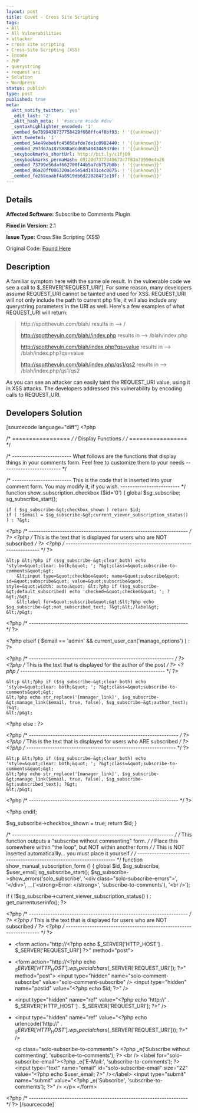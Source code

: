 ```yaml
---
layout: post
title: Covet - Cross Site Scripting
tags:
- All
- All Vulnerabilities
- attacker
- cross site scripting
- Cross-Site Scripting (XSS)
- Encode
- PHP
- querystring
- request uri
- Solution
- Wordpress
status: publish
type: post
published: true
meta:
  aktt_notify_twitter: 'yes'
  _edit_last: '2'
  _aktt_hash_meta: ! '#secure #code #dev'
  _syntaxhighlighter_encoded: '1'
  _oembed_6e7899438737758429f668ffc4f8bf93: ! '{{unknown}}'
  aktt_tweeted: '1'
  _oembed_54e49ebe6fc45058afde7de1c0982440: ! '{{unknown}}'
  _oembed_297d67a1875888a6cd685484344937de: ! '{{unknown}}'
  _sexybookmarks_shortUrl: http://bit.ly/c1fjQ9
  _sexybookmarks_permaHash: 09120d7377348673c7f83a71550e4a26
  _oembed_73799e56daf662700f44b5a7cb757b0b: ! '{{unknown}}'
  _oembed_86a20ff086320a1e5e54d1431c4c0075: ! '{{unknown}}'
  _oembed_fe268eaabf4a8919db6d22828471e10f: ! '{{unknown}}'
---
```

## Details
__Affected Software:__ Subscribe to Comments Plugin

__Fixed in Version:__  2.1

__Issue Type:__ Cross Site Scripting (XSS)

Original Code: <a title="Covet" href="http://spotthevuln.com/2010/11/covet/" target="_blank">Found    Here</a>
## Description
A familiar symptom here with the same ole result. In the vulnerable code we see a call to $_SERVER['REQUEST_URI']. For some reason, many developers assume REQUEST_URI cannot be tainted and used for XSS. REQUEST_URI will not only include the path to current php file, it will also include any querystring parameters in the URI as well. Here's a few examples of what REQUEST_URI will return:
<blockquote>http://spotthevuln.com/blah/
results in --&gt; /

http://spotthevuln.com/blah//index.php
results in --&gt; /blah/index.php

http://spotthevuln.com/blah/index.php?qs=value
results in --&gt; /blah/index.php?qs=value

http://spotthevuln.com/blah/index.php/qs1/qs2
results in --&gt; /blah/index.php/qs1/qs2</blockquote>
As you can see an attacker can easily taint the REQUEST_URI value, using it in XSS attacks. The developers addressed this vulnerability by encoding calls to REQUEST_URI.
## Developers Solution
[sourcecode language="diff"]
&lt;?php

/* ================= */
/* Display Functions */
/* ================= */

/* -------------------------
What follows are the functions that display things in your comments form.
Feel free to customize them to your needs
------------------------- */

/* -------------------------
This is the code that is inserted into your comment form. You may modify it, if you wish.
------------------------- */
function show_subscription_checkbox ($id='0') {
	global $sg_subscribe;
	sg_subscribe_start();

	if ( $sg_subscribe-&gt;checkbox_shown ) return $id;
	if ( !$email = $sg_subscribe-&gt;current_viewer_subscription_status() ) : ?&gt;

&lt;?php /* ------------------------------------------------------------------- */ ?&gt;
&lt;?php /* This is the text that is displayed for users who are NOT subscribed */ ?&gt;
&lt;?php /* ------------------------------------------------------------------- */ ?&gt;

	&lt;p &lt;?php if ($sg_subscribe-&gt;clear_both) echo 'style=&quot;clear: both;&quot; '; ?&gt;class=&quot;subscribe-to-comments&quot;&gt;
        &lt;input type=&quot;checkbox&quot; name=&quot;subscribe&quot; id=&quot;subscribe&quot; value=&quot;subscribe&quot; style=&quot;width: auto;&quot; &lt;?php if ($sg_subscribe-&gt;default_subscribed) echo 'checked=&quot;checked&quot; '; ?&gt;/&gt;
        &lt;label for=&quot;subscribe&quot;&gt;&lt;?php echo $sg_subscribe-&gt;not_subscribed_text; ?&gt;&lt;/label&gt;
	&lt;/p&gt;

&lt;?php /* ------------------------------------------------------------------- */ ?&gt;

&lt;?php elseif ( $email == 'admin' &amp;&amp; current_user_can('manage_options') ) : ?&gt;

&lt;?php /* ------------------------------------------------------------- */ ?&gt;
&lt;?php /* This is the text that is displayed for the author of the post */ ?&gt;
&lt;?php /* ------------------------------------------------------------- */ ?&gt;

	&lt;p &lt;?php if ($sg_subscribe-&gt;clear_both) echo 'style=&quot;clear: both;&quot; '; ?&gt;class=&quot;subscribe-to-comments&quot;&gt;
	&lt;?php echo str_replace('[manager_link]', $sg_subscribe-&gt;manage_link($email, true, false), $sg_subscribe-&gt;author_text); ?&gt;
	&lt;/p&gt;

&lt;?php else : ?&gt;

&lt;?php /* --------------------------------------------------------------- */ ?&gt;
&lt;?php /* This is the text that is displayed for users who ARE subscribed */ ?&gt;
&lt;?php /* --------------------------------------------------------------- */ ?&gt;

	&lt;p &lt;?php if ($sg_subscribe-&gt;clear_both) echo 'style=&quot;clear: both;&quot; '; ?&gt;class=&quot;subscribe-to-comments&quot;&gt;
	&lt;?php echo str_replace('[manager_link]', $sg_subscribe-&gt;manage_link($email, true, false), $sg_subscribe-&gt;subscribed_text); ?&gt;
	&lt;/p&gt;

&lt;?php /* --------------------------------------------------------------- */ ?&gt;

&lt;?php endif;

$sg_subscribe-&gt;checkbox_shown = true;
return $id;
}

/* -------------------------------------------------------------------- */
/* This function outputs a &quot;subscribe without commenting&quot; form.      */
/* Place this somewhere within &quot;the loop&quot;, but NOT within another form  */
/* This is NOT inserted automaticallly... you must place it yourself    */
/* -------------------------------------------------------------------- */
function show_manual_subscription_form () {
	global $id, $sg_subscribe, $user_email;
	sg_subscribe_start();
	$sg_subscribe-&gt;show_errors('solo_subscribe', '&lt;div class=&quot;solo-subscribe-errors&quot;&gt;', '&lt;/div&gt;', __('&lt;strong&gt;Error: &lt;/strong&gt;', 'subscribe-to-comments'), '&lt;br /&gt;');

if ( !$sg_subscribe-&gt;current_viewer_subscription_status() ) :
	get_currentuserinfo(); ?&gt;

&lt;?php /* ------------------------------------------------------------------- */ ?&gt;
&lt;?php /* This is the text that is displayed for users who are NOT subscribed */ ?&gt;
&lt;?php /* ------------------------------------------------------------------- */ ?&gt;

-	&lt;form action=&quot;http://&lt;?php echo $_SERVER['HTTP_HOST'] . $_SERVER['REQUEST_URI'] ?&gt;&quot; method=&quot;post&quot;&gt;
+	&lt;form action=&quot;http://&lt;?php echo $_SERVER['HTTP_HOST'] . wp_specialchars($_SERVER['REQUEST_URI']); ?&gt;&quot; method=&quot;post&quot;&gt;
	&lt;input type=&quot;hidden&quot; name=&quot;solo-comment-subscribe&quot; value=&quot;solo-comment-subscribe&quot; /&gt;
	&lt;input type=&quot;hidden&quot; name=&quot;postid&quot; value=&quot;&lt;?php echo $id; ?&gt;&quot; /&gt;
-	&lt;input type=&quot;hidden&quot; name=&quot;ref&quot; value=&quot;&lt;?php echo 'http://' . $_SERVER['HTTP_HOST'] . $_SERVER['REQUEST_URI']; ?&gt;&quot; /&gt;
+	&lt;input type=&quot;hidden&quot; name=&quot;ref&quot; value=&quot;&lt;?php echo urlencode('http://' . $_SERVER['HTTP_HOST'] . wp_specialchars($_SERVER['REQUEST_URI'])); ?&gt;&quot; /&gt;

	&lt;p class=&quot;solo-subscribe-to-comments&quot;&gt;
	&lt;?php _e('Subscribe without commenting', 'subscribe-to-comments'); ?&gt;
	&lt;br /&gt;
	&lt;label for=&quot;solo-subscribe-email&quot;&gt;&lt;?php _e('E-Mail:', 'subscribe-to-comments'); ?&gt;
	&lt;input type=&quot;text&quot; name=&quot;email&quot; id=&quot;solo-subscribe-email&quot; size=&quot;22&quot; value=&quot;&lt;?php echo $user_email; ?&gt;&quot; /&gt;&lt;/label&gt;
	&lt;input type=&quot;submit&quot; name=&quot;submit&quot; value=&quot;&lt;?php _e('Subscribe', 'subscribe-to-comments'); ?&gt;&quot; /&gt;
	&lt;/p&gt;
	&lt;/form&gt;

&lt;?php /* ------------------------------------------------------------------- */ ?&gt;
[/sourcecode]
